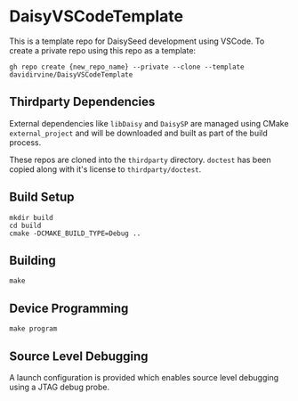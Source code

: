# DaisyVSCodeTemplate

This is a template repo for DaisySeed development using VSCode. To create a private repo using this repo as a template:

```
gh repo create {new_repo_name} --private --clone --template davidirvine/DaisyVSCodeTemplate
```

## Thirdparty Dependencies

External dependencies like `libDaisy` and `DaisySP` are managed using CMake `external_project` and will be downloaded and built as part of the build process. 

These repos are cloned into the `thirdparty` directory. `doctest` has been copied along with it's license to `thirdparty/doctest`.


## Build Setup
```
mkdir build
cd build
cmake -DCMAKE_BUILD_TYPE=Debug ..
```

## Building
```
make
```

## Device Programming
```
make program
```

## Source Level Debugging
A launch configuration is provided which enables source level debugging using a JTAG debug probe.
